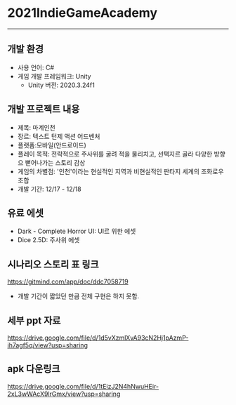 # 2021IndieGameAcademy
--------------

## 개발 환경
- 사용 언어: C#
- 게임 개발 프레임워크: Unity
    - Unity 버전: 2020.3.24f1 

## 개발 프로젝트 내용
- 제목: 마계인천
- 장르: 텍스트 턴제 액션 어드벤처
- 플랫폼:모바일(안드로이드)
- 플레이 목적: 전략적으로 주사위를 굴려 적을 물리치고, 선택지르 골라 다양한 방향으 뻗어나가는 스토리 감상
- 게임의 차별점: '인천'이라는 현실적인 지역과 비현실적인 판타지 세계의 조화로우 조합
- 개발 기간: 12/17 - 12/18 

## 유료 에셋
- Dark - Complete Horror UI: UI르 위한 에셋
- Dice 2.5D: 주사위 에셋

## 시나리오 스토리 표 링크
https://gitmind.com/app/doc/ddc7058719
- 개발 기간이 짧았던 만큼 전체 구현은 하지 못함.

## 세부 ppt 자료
https://drive.google.com/file/d/1d5vXzmlXvA93cN2Hj1pAzmP-ih7agf5q/view?usp=sharing

## apk 다운링크
https://drive.google.com/file/d/1tEizJ2N4hNwuHEir-2xL3wWAcX9lrGmx/view?usp=sharing
